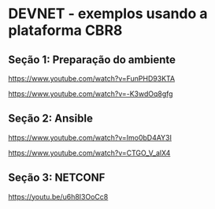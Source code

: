 DEVNET - exemplos usando a plataforma CBR8
==========================================

Seção 1: Preparação do ambiente
--------------
https://www.youtube.com/watch?v=FunPHD93KTA

https://www.youtube.com/watch?v=-K3wdOq8gfg


Seção 2: Ansible
--------------

https://www.youtube.com/watch?v=Imo0bD4AY3I

https://www.youtube.com/watch?v=CTGO_V_alX4


Seção 3: NETCONF
--------------

https://youtu.be/u6h8I3OoCc8